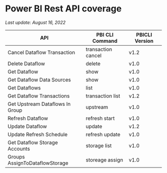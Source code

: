 # Power BI Rest API coverage

_Last update: August 16, 2022_

| API                             | PBI CLI Command    | PBICLI Version |
| ------------------------------- | ------------------ | -------------- |
| Cancel Dataflow Transaction     | transaction cancel | v1.2           |
| Delete Dataflow                 | delete             | v1.0           |
| Get Dataflow                    | show               | v1.0           |
| Get Dataflow Data Sources       | show               | v1.0           |
| Get Dataflows                   | list               | v1.0           |
| Get Dataflow Transactions       | transaction list   | v1.2           |
| Get Upstream Dataflows In Group | upstream           | v1.0           |
| Refresh Dataflow                | refresh start      | v1.0           |
| Update Dataflow                 | update             | v1.2           |
| Update Refresh Schedule         | refresh update     | v1.0           |
| Get Dataflow Storage Accounts   | storage list       | v1.0           |
| Groups AssignToDataflowStorage  | storeage assign    | v1.0           |
